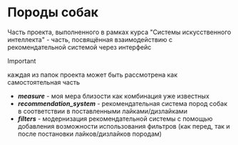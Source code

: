# Породы собак
Часть проекта, выполненного в рамках курса "Системы искусственного интеллекта" - часть, посвящённая взаимодействию с рекомендательной системой через интерфейс
> [!IMPORTANT]
> каждая из папок проекта может быть рассмотрена как самостоятельная часть
* ***measure*** - моя мера близости как комбинация уже известных
* ***recommendation_system*** - рекомендательная система пород собак в соответствии в поставленными лайками/дизлайками
* ***filters*** - модернизация рекомендательной системы с помощью добавления возможности использования фильтров (как перед, так и после постановки лайков/дизлайков породам)

